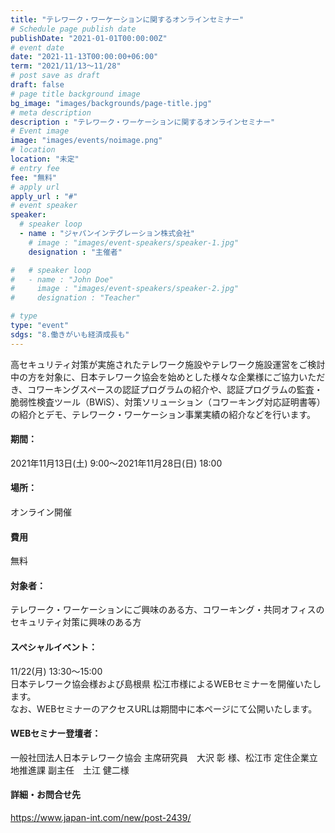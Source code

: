 ```yaml
---
title: "テレワーク・ワーケーションに関するオンラインセミナー"
# Schedule page publish date
publishDate: "2021-01-01T00:00:00Z"
# event date
date: "2021-11-13T00:00:00+06:00"
term: "2021/11/13～11/28"
# post save as draft
draft: false
# page title background image
bg_image: "images/backgrounds/page-title.jpg"
# meta description
description : "テレワーク・ワーケーションに関するオンラインセミナー"
# Event image
image: "images/events/noimage.png"
# location
location: "未定"
# entry fee
fee: "無料"
# apply url
apply_url : "#"
# event speaker
speaker:
  # speaker loop
  - name : "ジャパンインテグレーション株式会社"
    # image : "images/event-speakers/speaker-1.jpg"
    designation : "主催者"

#   # speaker loop
#   - name : "John Doe"
#     image : "images/event-speakers/speaker-2.jpg"
#     designation : "Teacher"

# type
type: "event"
sdgs: "8.働きがいも経済成長も"
---
```


高セキュリティ対策が実施されたテレワーク施設やテレワーク施設運営をご検討中の方を対象に、日本テレワーク協会を始めとした様々な企業様にご協力いただき、コワーキングスペースの認証プログラムの紹介や、認証プログラムの監査・脆弱性検査ツール（BWiS）、対策ソリューション（コワーキング対応証明書等）の紹介とデモ、テレワーク・ワーケーション事業実績の紹介などを行います。  
  
#### 期間：
2021年11月13日(土) 9:00～2021年11月28日(日) 18:00
#### 場所：
オンライン開催
#### 費用
無料
#### 対象者：
テレワーク・ワーケーションにご興味のある方、コワーキング・共同オフィスのセキュリティ対策に興味のある方
#### スペシャルイベント：
11/22(月) 13:30～15:00  
日本テレワーク協会様および島根県 松江市様によるWEBセミナーを開催いたします。  
なお、WEBセミナーのアクセスURLは期間中に本ページにて公開いたします。  
#### WEBセミナー登壇者：
一般社団法人日本テレワーク協会 主席研究員　大沢 彰 様、松江市 定住企業立地推進課 副主任　土江 健二様

#### 詳細・お問合せ先
https://www.japan-int.com/new/post-2439/
